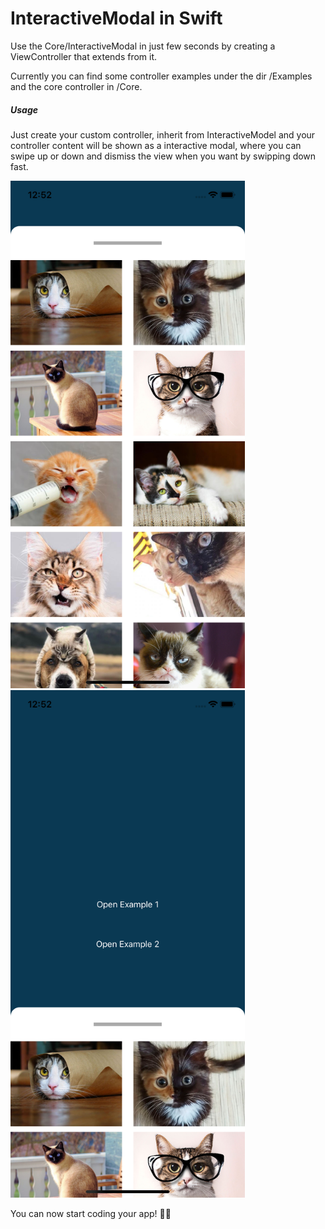 # InteractiveModal in Swift

Use the Core/InteractiveModal in just few seconds by creating a ViewController that extends from it.

Currently you can find some controller examples under the dir /Examples and the core controller in /Core.

##### Usage

Just create your custom controller, inherit from InteractiveModel and your controller content will be shown as a interactive modal, where you can swipe up or down and dismiss the view when you want by swipping down fast.

<img src="InteractiveModalSwift/images/app1.png" width="375"/>
<img src="InteractiveModalSwift/images/app2.png" width="375"/>

You can now start coding your app! 🍻🍻
